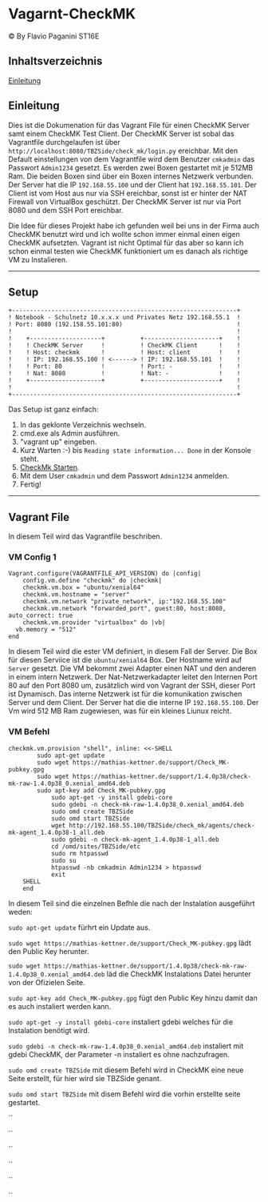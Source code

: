 # Vagarnt-CheckMK
© By Flavio Paganini ST16E
## Inhaltsverzeichnis
[Einleitung](#Einleitung)
## Einleitung
Dies ist die Dokumenation für das Vagrant File für einen CheckMK Server samt einem CheckMK Test Client. Der CheckMK Server ist sobal das Vagrantfile durchgelaufen ist über `http://localhost:8080/TBZSide/check_mk/login.py` ereichbar. Mit den Default einstellungen von dem Vagrantfile wird dem Benutzer `cmkadmin` das Passwort `Admin1234` gesetzt. Es werden zwei Boxen gestartet mit je 512MB Ram. Die beiden Boxen sind über ein Boxen internes Netzwerk verbunden. Der Server hat die IP `192.168.55.100` und der Client hat `192.168.55.101`. Der Client ist vom Host aus nur via SSH ereichbar, sonst ist er hinter der NAT Firewall von VirtualBox geschützt. Der CheckMK Server ist nur via Port 8080 und dem SSH Port ereichbar.

Die Idee für dieses Projekt habe ich gefunden weil bei uns in der Firma auch CheckMK benutzt wird und ich wollte schon immer einmal einen eigen CheckMK aufsetzten. Vagrant ist nicht Optimal für das aber so kann ich schon einmal testen wie CheckMK funktioniert um es danach als richtige VM zu Instalieren.
___
## Setup
    +---------------------------------------------------------------+
    ! Notebook - Schulnetz 10.x.x.x und Privates Netz 192.168.55.1  !                 
    ! Port: 8080 (192.158.55.101:80)                                !	
    !                                                               !	
    !    +--------------------+          +---------------------+    !
    !    ! CheckMK Server     !          ! CheckMK Client      !    ! 
    !    ! Host: checkmk      !          ! Host: client        !    !
    !    ! IP: 192.168.55.100 ! <------> ! IP: 192.168.55.101  !    !
    !    ! Port: 80           !          ! Port: -             !    !
    !    ! Nat: 8080          !          ! Nat: -              !    !
    !    +--------------------+          +---------------------+    !
    !                                                               !	
    +---------------------------------------------------------------+
Das Setup ist ganz einfach:
1. In das geklonte Verzeichnis wechseln.
2. cmd.exe als Admin ausführen.
3. "vagrant up" eingeben.
4. Kurz Warten :-) bis `Reading state information... Done` in der Konsole steht.
5. [CheckMk Starten](http://localhost:8080/TBZSide/check_mk/login.py).
6. Mit dem User `cmkadmin` und dem Passwort `Admin1234` anmelden.
7. Fertig!
___
## Vagrant File
In diesem Teil wird das Vagrantfile beschriben.
### VM Config 1
    Vagrant.configure(VAGRANTFILE_API_VERSION) do |config|
        config.vm.define "checkmk" do |checkmk|
        checkmk.vm.box = "ubuntu/xenial64"
        checkmk.vm.hostname = "server"
        checkmk.vm.network "private_network", ip:"192.168.55.100" 
        checkmk.vm.network "forwarded_port", guest:80, host:8080, auto_correct: true
        checkmk.vm.provider "virtualbox" do |vb|
	  vb.memory = "512"  
	end   
In diesem Teil wird die ester VM definiert, in diesem Fall der Server. Die Box für diesen Serviice ist die `ubuntu/xenial64` Box. Der Hostname wird auf `Server` gesetzt. Die VM bekommt zwei Adapter einen NAT und den anderen in einem intern Netzwerk. Der Nat-Netzwerkadapter leitet den Internen Port 80 auf den Port 8080 um, zusätzlich wird von Vagrant der SSH, dieser Port ist Dynamisch. Das interne Netzwerk ist für die komunikation zwischen Server und dem Client. Der Server hat die die interne IP `192.168.55.100`. Der Vm wird 512 MB Ram zugewiesen, was für ein kleines Liunux reicht.
### VM Befehl
    checkmk.vm.provision "shell", inline: <<-SHELL
		    sudo apt-get update
		    sudo wget https://mathias-kettner.de/support/Check_MK-pubkey.gpg
		    sudo wget https://mathias-kettner.de/support/1.4.0p38/check-mk-raw-1.4.0p38_0.xenial_amd64.deb
		    sudo apt-key add Check_MK-pubkey.gpg
                sudo apt-get -y install gdebi-core
                sudo gdebi -n check-mk-raw-1.4.0p38_0.xenial_amd64.deb
                sudo omd create TBZSide
                sudo omd start TBZSide
                wget http://192.168.55.100/TBZSide/check_mk/agents/check-mk-agent_1.4.0p38-1_all.deb
                sudo gdebi -n check-mk-agent_1.4.0p38-1_all.deb
                cd /omd/sites/TBZSide/etc
                sudo rm htpasswd
                sudo su
                htpasswd -nb cmkadmin Admin1234 > htpasswd
                exit
        SHELL
        end
In diesem Teil sind die einzelnen Befhle die nach der Instalation ausgeführt weden:

`sudo apt-get update` fürhrt ein Update aus.

`sudo wget https://mathias-kettner.de/support/Check_MK-pubkey.gpg` lädt den Public Key herunter.

`sudo wget https://mathias-kettner.de/support/1.4.0p38/check-mk-raw-1.4.0p38_0.xenial_amd64.deb` läd die CheckMK Instalations Datei herunter von der Ofizielen Seite.

`sudo apt-key add Check_MK-pubkey.gpg` fügt den Public Key hinzu damit dan es auch instaliert werden kann.

`sudo apt-get -y install gdebi-core` instaliert gdebi welches für die Instalation benötigt wird.

`sudo gdebi -n check-mk-raw-1.4.0p38_0.xenial_amd64.deb` instaliert mit gdebi CheckMK, der Parameter -n instaliert es ohne nachzufragen.

`sudo omd create TBZSide` mit diesem Befehl wird in CheckMK eine neue Seite erstellt, für hier wird sie TBZSide genant.

`sudo omd start TBZSide` mit disem Befehl wird die vorhin erstellte seite gestartet.

``

``

``

``

``

``

